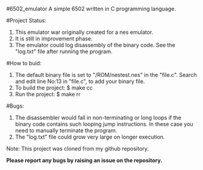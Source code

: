 #6502_emulator
A simple 6502 written in C programming language.

#Project Status:
1. This emulator war originally created for a nes emulator.
2. It is still in improvement phase.
3. The emulator could log disassembly of the binary code.
See the "log.txt" file after running the program.

#How to buid:
1. The default binary file is set to "/ROM/nestest.nes" in the "file.c".
Search and edit line No:13 in "file.c", to add your binary file.
2. To build the project:
$ make cc
3. Run the project:
$ make rr

#Bugs:
1. The disassembler would fall in non-terminating or long loops if the binary code contains such looping jump instructions.
In these case you need to manually terminate the program.
2. The "log.txt" file could grow very large on longer execution.

Note: This project was cloned from my github repository.

**Please report any bugs by raising an issue on the repository.**
